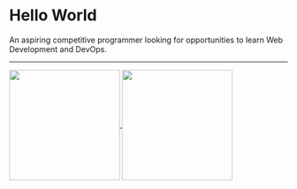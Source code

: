 # Hello World 
An aspiring competitive programmer looking for opportunities to learn Web Development and DevOps.

---

<a href="https://github.com/anuraghazra/github-readme-stats">
  <img height="200" align="center" src="https://github-readme-stats.vercel.app/api?username=Suj4LB&show_icons=true&theme=tokyonight&include_all_commits=true&hide_rank=true&count_private=true" />
</a>
<a href="https://github.com/anuraghazra/github-readme-stats">
  <img height="200" align="center" src="https://github-readme-stats.vercel.app/api/top-langs?username=Suj4LB&layout=compact&langs_count=8&card_width=320&theme=tokyonight" />
</a>
